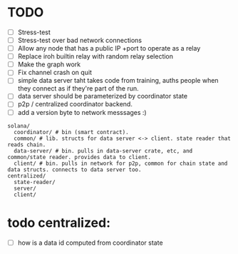 # TODO

- [ ] Stress-test
- [ ] Stress-test over bad network connections
- [ ] Allow any node that has a public IP +port to operate as a relay
- [ ] Replace iroh builtin relay with random relay selection
- [ ] Make the graph work
- [ ] Fix channel crash on quit
- [ ] simple data server taht takes code from training, auths people when they connect as if they're part of the run.
- [ ] data server should be parameterized by coordinator state
- [ ] p2p / centralized coordinator backend.
- [ ] add a version byte to network messsages :)

```
solana/
  coordinator/ # bin (smart contract).
  common/ # lib. structs for data server <-> client. state reader that reads chain.
  data-server/ # bin. pulls in data-server crate, etc, and common/state reader. provides data to client.
  client/ # bin. pulls in network for p2p, common for chain state and data structs. connects to data server too.
centralized/
  state-reader/
  server/
  client/
```

# todo centralized:
- [ ] how is a data id computed from coordinator state